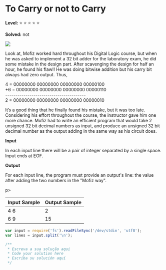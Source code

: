 # To Carry or not to Carry

**Level:** :star: :star: :star: :star: :star:

**Solved:** not

<div align:center>
<img  src="https://resources.beecrowd.com.br/gallery/images/problems/UOJ_1026.png">
</div>

Look at, Mofiz worked hard throughout his Digital Logic course, but when he was asked to implement a 32 bit adder for the laboratory exam, he did some mistake in the design part. After scavenging the design for half an hour, he found his flaw!! He was doing bitwise addition but his carry bit always had zero output. Thus,


4  = 00000000 00000000 00000000 00000100 <br>
+6 = 00000000 00000000 00000000 00000110 <br>
---------------------------------------- <br>
2  = 00000000 00000000 00000000 00000010 <br>

<p> It’s a good thing that he finally found his mistake, but it was too late. Considering his effort throughout the course, the instructor gave him one more chance. Mofiz had to write an efficient program that would take 2 unsigned 32 bit decimal numbers as input, and produce an unsigned 32 bit decimal number as the output adding in the same way as his circuit does.
</p>

**Input**

In each input line there will be a pair of integer separated by a single space. Input ends at EOF.

**Output**

<p> For each input line, the program must provide an output's line: the value after adding the two numbers in the "Mofiz way". </p>p>

|Input Sample	|Output Sample|
|:--|:--|
| 4 6 |  2 |
|6 9 | 15 |


```javascript
var input = require('fs').readFileSync('/dev/stdin', 'utf8');
var lines = input.split('\n');

/**
 * Escreva a sua solução aqui
 * Code your solution here
 * Escriba su solución aquí
 */
```

